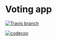 # Voting app

[![Travis branch](https://img.shields.io/travis/rust-lang/rust/master.svg?style=flat-square)](https://travis-ci.org/mmhansen/voting-app.svg?branch=master)


[![codecov](https://codecov.io/gh/mmhansen/pinterest-clone/branch/master/graph/badge.svg?style=flat-square)](https://codecov.io/gh/mmhansen/pinterest-clone)
